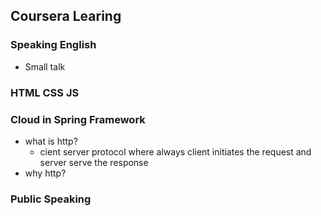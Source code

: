 ## Coursera Learing
### Speaking English
 - Small talk
### HTML CSS JS
### Cloud in Spring Framework
 - what is http?
   - cient server protocol where always client initiates the request and server serve the response
 - why http?
### Public Speaking